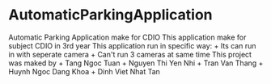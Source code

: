 # AutomaticParkingApplication
Automatic Parking Application make for CDIO
This application make for subject CDIO in 3rd year
This application run in specific way:
	+ Its can run in with seperate camera
	+ Can't run 3 cameras at same time
This project was maked by
	+ Tang Ngoc Tuan
	+ Nguyen Thi Yen Nhi
	+ Tran Van Thang
	+ Huynh Ngoc Dang Khoa
	+ Dinh Viet Nhat Tan
